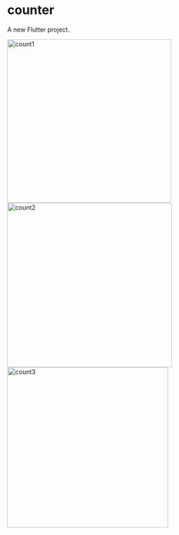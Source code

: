 # counter

A new Flutter project.

<img width="373" alt="count1" src="https://github.com/eayazuddin/Counter/assets/91460445/9e7f32cb-9f69-4532-b964-6b7fee7861b1">
<img width="375" alt="count2" src="https://github.com/eayazuddin/Counter/assets/91460445/eabb8838-2eb8-4bf9-83c4-c2d70b4664dc">

<img width="366" alt="count3" src="https://github.com/eayazuddin/Counter/assets/91460445/4d201e7f-65ec-45ce-8e42-3cfe6edb3055">
